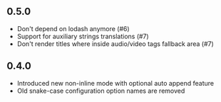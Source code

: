 ## 0.5.0

- Don't depend on lodash anymore (#6)
- Support for auxiliary strings translations (#7)
- Don't render titles where inside audio/video tags fallback area (#7)

## 0.4.0

- Introduced new non-inline mode with optional auto append feature
- Old snake-case configuration option names are removed
